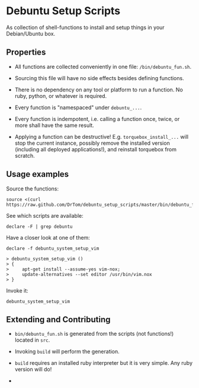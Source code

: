 Debuntu Setup Scripts
=====================

As collection of shell-functions to install and setup things in your
Debian/Ubuntu box.

Properties
----------

-   All functions are collected conveniently in one file:
    `/bin/debuntu_fun.sh`.

-   Sourcing this file will have no side effects besides defining
    functions. 

-   There is no dependency on any tool or platform to run a function. No
    ruby, python, or whatever is required.

-   Every function is "namespaced" under `debuntu_...`.

-   Every function is indempotent, i.e. calling a function once, twice,
    or more shall have the same result.

-   Applying a function can be destructive! E.g. `torquebox_install_...`
    will stop the current instance, possibly remove the installed
    version (including all deployed applications!), and reinstall
    torquebox from scratch.

Usage examples
--------------

Source the functions:

    source <(curl https://raw.github.com/DrTom/debuntu_setup_scripts/master/bin/debuntu_fun.sh)

See which scripts are available:

    declare -F | grep debuntu

Have a closer look at one of them:

    declare -f debuntu_system_setup_vim

    > debuntu_system_setup_vim ()
    > {
    >     apt-get install --assume-yes vim-nox;
    >     update-alternatives --set editor /usr/bin/vim.nox
    > }

Invoke it:

    debuntu_system_setup_vim


Extending and Contributing
--------------------------

-   `bin/debuntu_fun.sh` is generated from the scripts (not functions!)
    located in `src`.

-   Invoking `build` will perform the generation. 

-   `build` requires an installed ruby interpreter but it is very simple.
    Any ruby version will do!

-
